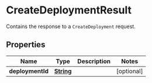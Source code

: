 

# CreateDeploymentResult

Contains the response to a <code>CreateDeployment</code> request.

## Properties

| Name | Type | Description | Notes |
|------------ | ------------- | ------------- | -------------|
|**deploymentId** | [**String**](String.md) |  |  [optional] |



